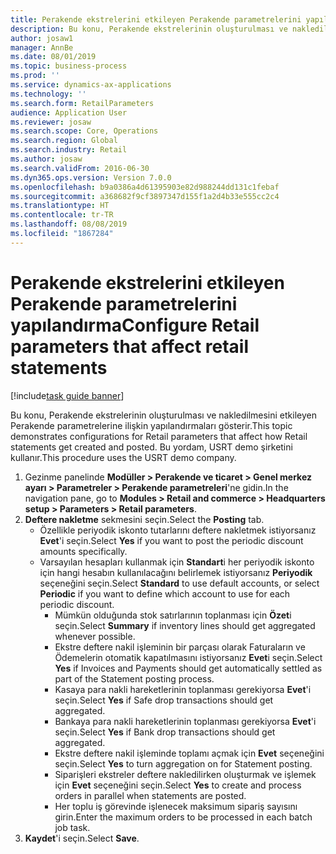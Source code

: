 ```yaml
---
title: Perakende ekstrelerini etkileyen Perakende parametrelerini yapılandırma
description: Bu konu, Perakende ekstrelerinin oluşturulması ve nakledilmesini etkileyen Perakende parametrelerine ilişkin yapılandırmaları gösterir.
author: josaw1
manager: AnnBe
ms.date: 08/01/2019
ms.topic: business-process
ms.prod: ''
ms.service: dynamics-ax-applications
ms.technology: ''
ms.search.form: RetailParameters
audience: Application User
ms.reviewer: josaw
ms.search.scope: Core, Operations
ms.search.region: Global
ms.search.industry: Retail
ms.author: josaw
ms.search.validFrom: 2016-06-30
ms.dyn365.ops.version: Version 7.0.0
ms.openlocfilehash: b9a0386a4d61395903e82d988244dd131c1febaf
ms.sourcegitcommit: a368682f9cf3897347d155f1a2d4b33e555cc2c4
ms.translationtype: HT
ms.contentlocale: tr-TR
ms.lasthandoff: 08/08/2019
ms.locfileid: "1867284"
---
```

# <a name="configure-retail-parameters-that-affect-retail-statements"></a><span data-ttu-id="b7779-103">Perakende ekstrelerini etkileyen Perakende parametrelerini yapılandırma</span><span class="sxs-lookup"><span data-stu-id="b7779-103">Configure Retail parameters that affect retail statements</span></span>

[!include[task guide banner](../includes/task-guide-banner.md)]

<span data-ttu-id="b7779-104">Bu konu, Perakende ekstrelerinin oluşturulması ve nakledilmesini etkileyen Perakende parametrelerine ilişkin yapılandırmaları gösterir.</span><span class="sxs-lookup"><span data-stu-id="b7779-104">This topic demonstrates configurations for Retail parameters that affect how Retail statements get created and posted.</span></span> <span data-ttu-id="b7779-105">Bu yordam, USRT demo şirketini kullanır.</span><span class="sxs-lookup"><span data-stu-id="b7779-105">This procedure uses the USRT demo company.</span></span>

1. <span data-ttu-id="b7779-106">Gezinme panelinde **Modüller > Perakende ve ticaret > Genel merkez ayarı   > Parametreler > Perakende parametreleri**'ne gidin.</span><span class="sxs-lookup"><span data-stu-id="b7779-106">In the navigation pane, go to **Modules > Retail and commerce > Headquarters setup  > Parameters > Retail parameters**.</span></span>
2. <span data-ttu-id="b7779-107">**Deftere nakletme** sekmesini seçin.</span><span class="sxs-lookup"><span data-stu-id="b7779-107">Select the **Posting** tab.</span></span>
    - <span data-ttu-id="b7779-108">Özellikle periyodik iskonto tutarlarını deftere nakletmek istiyorsanız **Evet**'i seçin.</span><span class="sxs-lookup"><span data-stu-id="b7779-108">Select **Yes** if you want to post the periodic discount amounts specifically.</span></span>  
    - <span data-ttu-id="b7779-109">Varsayılan hesapları kullanmak için **Standart**i her periyodik iskonto için hangi hesabın kullanılacağını belirlemek istiyorsanız **Periyodik** seçeneğini seçin.</span><span class="sxs-lookup"><span data-stu-id="b7779-109">Select **Standard** to use default accounts, or select **Periodic** if you want to define which account to use for each periodic discount.</span></span>  
      - <span data-ttu-id="b7779-110">Mümkün olduğunda stok satırlarının toplanması için **Özet**i seçin.</span><span class="sxs-lookup"><span data-stu-id="b7779-110">Select **Summary** if inventory lines should get aggregated whenever possible.</span></span>  
      - <span data-ttu-id="b7779-111">Ekstre deftere nakil işleminin bir parçası olarak Faturaların ve Ödemelerin otomatik kapatılmasını istiyorsanız **Evet**i seçin.</span><span class="sxs-lookup"><span data-stu-id="b7779-111">Select **Yes** if Invoices and Payments should get automatically settled as part of the Statement posting process.</span></span>  
      - <span data-ttu-id="b7779-112">Kasaya para nakli hareketlerinin toplanması gerekiyorsa **Evet**'i seçin.</span><span class="sxs-lookup"><span data-stu-id="b7779-112">Select **Yes** if Safe drop transactions should get aggregated.</span></span>  
      - <span data-ttu-id="b7779-113">Bankaya para nakli hareketlerinin toplanması gerekiyorsa **Evet**'i seçin.</span><span class="sxs-lookup"><span data-stu-id="b7779-113">Select **Yes** if Bank drop transactions should get aggregated.</span></span>  
      - <span data-ttu-id="b7779-114">Ekstre deftere nakil işleminde toplamı açmak için **Evet** seçeneğini seçin.</span><span class="sxs-lookup"><span data-stu-id="b7779-114">Select **Yes** to turn aggregation on for Statement posting.</span></span>  
      - <span data-ttu-id="b7779-115">Siparişleri ekstreler deftere nakledilirken oluşturmak ve işlemek için **Evet** seçeneğini seçin.</span><span class="sxs-lookup"><span data-stu-id="b7779-115">Select **Yes** to create and process orders in parallel when statements are posted.</span></span>  
      - <span data-ttu-id="b7779-116">Her toplu iş görevinde işlenecek maksimum sipariş sayısını girin.</span><span class="sxs-lookup"><span data-stu-id="b7779-116">Enter the maximum orders to be processed in each batch job task.</span></span>  
3. <span data-ttu-id="b7779-117">**Kaydet**'i seçin.</span><span class="sxs-lookup"><span data-stu-id="b7779-117">Select **Save**.</span></span>

